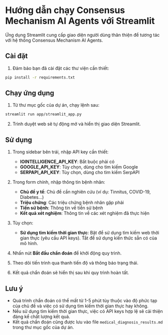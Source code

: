 # Hướng dẫn chạy Consensus Mechanism AI Agents với Streamlit

Ứng dụng Streamlit cung cấp giao diện người dùng thân thiện để tương tác với hệ thống Consensus Mechanism AI Agents.

## Cài đặt

1. Đảm bảo bạn đã cài đặt các thư viện cần thiết:

```bash
pip install -r requirements.txt
```

## Chạy ứng dụng

1. Từ thư mục gốc của dự án, chạy lệnh sau:

```bash
streamlit run app/streamlit_app.py
```

2. Trình duyệt web sẽ tự động mở và hiển thị giao diện Streamlit.

## Sử dụng

1. Trong sidebar bên trái, nhập API key cần thiết:
   - **IOINTELLIGENCE_API_KEY**: Bắt buộc phải có
   - **GOOGLE_API_KEY**: Tùy chọn, dùng cho tìm kiếm Google
   - **SERPAPI_API_KEY**: Tùy chọn, dùng cho tìm kiếm SerpAPI

2. Trong form chính, nhập thông tin bệnh nhân:
   - **Chủ đề y tế**: Chủ đề cần nghiên cứu (ví dụ: Tinnitus, COVID-19, Diabetes...)
   - **Triệu chứng**: Các triệu chứng bệnh nhân gặp phải
   - **Tiền sử bệnh**: Thông tin về tiền sử bệnh
   - **Kết quả xét nghiệm**: Thông tin về các xét nghiệm đã thực hiện

3. Tùy chọn:
   - **Sử dụng tìm kiếm thời gian thực**: Bật để sử dụng tìm kiếm web thời gian thực (yêu cầu API keys). Tắt để sử dụng kiến thức sẵn có của mô hình.

4. Nhấn nút **Bắt đầu chẩn đoán** để khởi động quy trình.

5. Theo dõi tiến trình qua thanh tiến độ và thông báo trạng thái.

6. Kết quả chẩn đoán sẽ hiển thị sau khi quy trình hoàn tất.

## Lưu ý

- Quá trình chẩn đoán có thể mất từ 1-5 phút tùy thuộc vào độ phức tạp của chủ đề và việc có sử dụng tìm kiếm thời gian thực hay không.
- Nếu sử dụng tìm kiếm thời gian thực, việc có API keys hợp lệ sẽ cải thiện đáng kể chất lượng kết quả.
- Kết quả chẩn đoán cũng được lưu vào file `medical_diagnosis_results.md` trong thư mục gốc của dự án. 